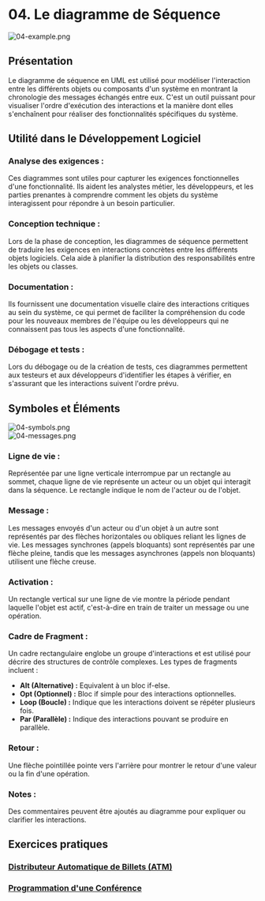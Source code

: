 # 04. Le diagramme de Séquence

![04-example.png](../images/04-example.png)

## Présentation

Le diagramme de séquence en UML est utilisé pour modéliser l'interaction entre les différents objets ou composants d'un
système en montrant la chronologie des messages échangés entre eux. C'est un outil puissant pour visualiser l'ordre
d'exécution des interactions et la manière dont elles s'enchaînent pour réaliser des fonctionnalités spécifiques du
système.

## Utilité dans le Développement Logiciel

### Analyse des exigences :

Ces diagrammes sont utiles pour capturer les exigences fonctionnelles d'une fonctionnalité. Ils aident les analystes
métier, les développeurs, et les parties prenantes à comprendre comment les objets du système interagissent pour
répondre à un besoin particulier.

### Conception technique :

Lors de la phase de conception, les diagrammes de séquence permettent de traduire les exigences en interactions
concrètes entre les différents objets logiciels. Cela aide à planifier la distribution des responsabilités entre les
objets ou classes.

### Documentation :

Ils fournissent une documentation visuelle claire des interactions critiques au sein du système, ce qui permet de
faciliter la compréhension du code pour les nouveaux membres de l'équipe ou les développeurs qui ne connaissent pas tous
les aspects d'une fonctionnalité.

### Débogage et tests :

Lors du débogage ou de la création de tests, ces diagrammes permettent aux testeurs et aux développeurs d'identifier les
étapes à vérifier, en s'assurant que les interactions suivent l'ordre prévu.

## Symboles et Éléments

![04-symbols.png](../images/04-symbols.png)  
![04-messages.png](../images/04-messages.png)

### Ligne de vie :

Représentée par une ligne verticale interrompue par un rectangle au sommet, chaque ligne de vie représente un acteur ou
un objet qui interagit dans la séquence. Le rectangle indique le nom de l'acteur ou de l'objet.

### Message :

Les messages envoyés d'un acteur ou d'un objet à un autre sont représentés par des flèches horizontales ou obliques
reliant les lignes de vie. Les messages synchrones (appels bloquants) sont représentés par une flèche pleine, tandis que
les messages asynchrones (appels non bloquants) utilisent une flèche creuse.

### Activation :

Un rectangle vertical sur une ligne de vie montre la période pendant laquelle l'objet est actif, c'est-à-dire en train
de traiter un message ou une opération.

### Cadre de Fragment :

Un cadre rectangulaire englobe un groupe d'interactions et est utilisé pour décrire des structures de contrôle
complexes. Les types de fragments incluent :

- **Alt (Alternative) :** Equivalent à un bloc if-else.
- **Opt (Optionnel) :** Bloc if simple pour des interactions optionnelles.
- **Loop (Boucle) :** Indique que les interactions doivent se répéter plusieurs fois.
- **Par (Parallèle) :** Indique des interactions pouvant se produire en parallèle.

### Retour :

Une flèche pointillée pointe vers l'arrière pour montrer le retour d'une valeur ou la fin d'une opération.

### Notes :

Des commentaires peuvent être ajoutés au diagramme pour expliquer ou clarifier les interactions.

## Exercices pratiques

### [Distributeur Automatique de Billets (ATM)](..%2FExercices%2F%C3%89nonc%C3%A9%2F04a%20-%20Diagramme%20de%20S%C3%A9quence%20-%20Exercice.md)

### [Programmation d'une Conférence](..%2FExercices%2F%C3%89nonc%C3%A9%2F04b%20-%20Diagramme%20de%20S%C3%A9quence%20-%20Exercice.md)

